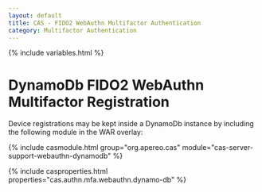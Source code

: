 ```yaml
---
layout: default
title: CAS - FIDO2 WebAuthn Multifactor Authentication
category: Multifactor Authentication
---
```


{% include variables.html %}

# DynamoDb FIDO2 WebAuthn Multifactor Registration

Device registrations may be kept inside a DynamoDb instance by including the following module in the WAR overlay:

{% include casmodule.html group="org.apereo.cas" module="cas-server-support-webauthn-dynamodb" %}

{% include casproperties.html properties="cas.authn.mfa.webauthn.dynamo-db" %}
